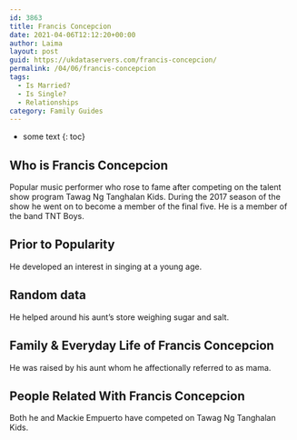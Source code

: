 ```yaml
---
id: 3863
title: Francis Concepcion
date: 2021-04-06T12:12:20+00:00
author: Laima
layout: post
guid: https://ukdataservers.com/francis-concepcion/
permalink: /04/06/francis-concepcion
tags:
  - Is Married?
  - Is Single?
  - Relationships
category: Family Guides
---
```


* some text
{: toc}


## Who is Francis Concepcion
                  
                  
                  
Popular music performer who rose to fame after competing on the talent show program Tawag Ng Tanghalan Kids. During the 2017 season of the show he went on to become a member of the final five. He is a member of the band TNT Boys.
                  
              
            
              
            
                
                
                
## Prior to Popularity
                  
                  
                  
He developed an interest in singing at a young age.
                  
              
            
              
            
                
                
                
## Random data
                  
                  
                  
He helped around his aunt&#8217;s store weighing sugar and salt.
                  
              
            
              
            
                
                
                
## Family & Everyday Life of Francis Concepcion
                  
                  
                  
He was raised by his aunt whom he affectionally referred to as mama.
                  
              
            
              
            
                
                
                
## People Related With Francis Concepcion
                  
                  
                  
Both he and Mackie Empuerto have competed on Tawag Ng Tanghalan Kids.
                  
              
            
              
            
                
              
            
              
              
            
            
              
            
          
          
          
